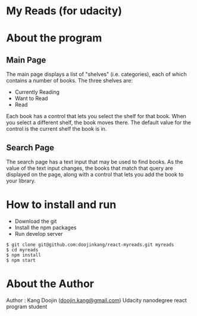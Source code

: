 My Reads (for udacity)
======================

# About the program

Main Page
-------------------
The main page displays a list of "shelves" (i.e. categories),
each of which contains a number of books. The three shelves are:

- Currently Reading
- Want to Read
- Read

Each book has a control that lets you select the shelf for that book.
When you select a different shelf, the book moves there.
The default value for the control is the current shelf the book is in.

Search Page
-------------------
The search page has a text input that may be used to find books.
As the value of the text input changes,
the books that match that query are displayed on the page,
along with a control that lets you add the book to your library.


# How to install and run

- Download the git
- Install the npm packages
- Run develop server
~~~~
$ git clone git@github.com:doojinkang/react-myreads.git myreads
$ cd myreads
$ npm install
$ npm start
~~~~

# About the Author

Author : Kang Doojin (doojin.kang@gmail.com)
         Udacity nanodegree react program student
